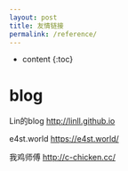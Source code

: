 ```yaml
---
layout: post
title: 友情链接
permalink: /reference/
---
```


* content
{:toc}


blog
=====================
Lin的blog http://linll.github.io  

e4st.world https://e4st.world/ 

我鸡师傅  http://c-chicken.cc/
